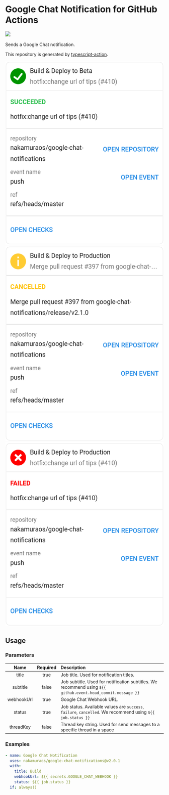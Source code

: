# Google Chat Notification for GitHub Actions
![](https://github.com/nakamuraos/google-chat-notifications/workflows/Build/badge.svg)

Sends a Google Chat notification.

This repository is generated by [typescript-action](https://github.com/actions/typescript-action).

![Success](images/success.png "Success")
![Cancelled](images/cancelled.png "Cancelled")
![Failure](images/failure.png "Failure")

## Usage
### Parameters
|Name|Required|Description|
|:---:|:---:|:---|
|title|true|Job title. Used for notification titles.|
|subtitle|false|Job subtitle. Used for notification subtitles. We recommend using `${{ github.event.head_commit.message }}`|
|webhookUrl|true|Google Chat Webhook URL.|
|status|true|Job status. Available values are `success`, `failure`, `cancelled`. We recommend using `${{ job.status }}`|
|threadKey|false|Thread key string. Used for send messages to a specific thread in a space|

### Examples
```yaml
- name: Google Chat Notification
  uses: nakamuraos/google-chat-notifications@v2.0.1
  with:
    title: Build
    webhookUrl: ${{ secrets.GOOGLE_CHAT_WEBHOOK }}
    status: ${{ job.status }}
  if: always()
```
